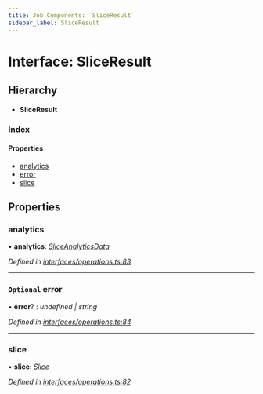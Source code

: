 ```yaml
---
title: Job Components: `SliceResult`
sidebar_label: SliceResult
---
```


# Interface: SliceResult

## Hierarchy

* **SliceResult**

### Index

#### Properties

* [analytics](sliceresult.md#analytics)
* [error](sliceresult.md#optional-error)
* [slice](sliceresult.md#slice)

## Properties

###  analytics

• **analytics**: *[SliceAnalyticsData](sliceanalyticsdata.md)*

*Defined in [interfaces/operations.ts:83](https://github.com/terascope/teraslice/blob/a2250fb9/packages/job-components/src/interfaces/operations.ts#L83)*

___

### `Optional` error

• **error**? : *undefined | string*

*Defined in [interfaces/operations.ts:84](https://github.com/terascope/teraslice/blob/a2250fb9/packages/job-components/src/interfaces/operations.ts#L84)*

___

###  slice

• **slice**: *[Slice](slice.md)*

*Defined in [interfaces/operations.ts:82](https://github.com/terascope/teraslice/blob/a2250fb9/packages/job-components/src/interfaces/operations.ts#L82)*
